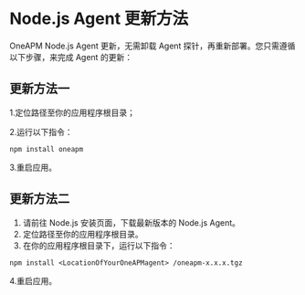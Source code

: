 # Node.js Agent 更新方法
OneAPM Node.js Agent 更新，无需卸载 Agent 探针，再重新部署。您只需遵循以下步骤，来完成 Agent 的更新：
## 更新方法一

1.定位路径至你的应用程序根目录；
 
2.运行以下指令：
 
``` stylus
npm install oneapm
```

3.重启应用。

## 更新方法二
 1. 请前往 Node.js 安装页面，下载最新版本的 Node.js Agent。
 2. 定位路径至你的应用程序根目录。
 3. 在你的应用程序根目录下，运行以下指令：
 

``` stylus
npm install <LocationOfYourOneAPMagent> /oneapm-x.x.x.tgz
```

4.重启应用。

